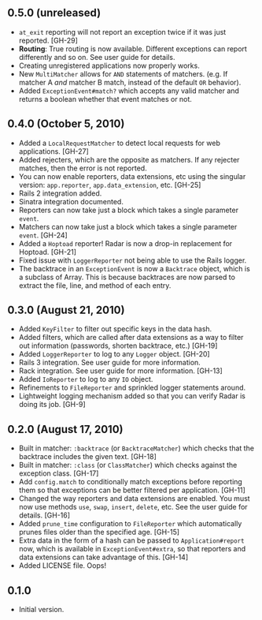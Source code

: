 ## 0.5.0 (unreleased)

  - `at_exit` reporting will not report an exception twice if it was just reported. [GH-29]
  - **Routing**: True routing is now available. Different exceptions can report
    differently and so on. See user guide for details.
  - Creating unregistered applications now properly works.
  - New `MultiMatcher` allows for `AND` statements of matchers. (e.g. If matcher
    A _and_ matcher B match, instead of the default `OR` behavior).
  - Added `ExceptionEvent#match?` which accepts any valid matcher and returns
    a boolean whether that event matches or not.

## 0.4.0 (October 5, 2010)

  - Added a `LocalRequestMatcher` to detect local requests for web
    applications. [GH-27]
  - Added rejecters, which are the opposite as matchers. If any rejecter
    matches, then the error is not reported.
  - You can now enable reporters, data extensions, etc using the singular
    version: `app.reporter`, `app.data_extension`, etc. [GH-25]
  - Rails 2 integration added.
  - Sinatra integration documented.
  - Reporters can now take just a block which takes a single parameter
    `event`.
  - Matchers can now take just a block which takes a single parameter `event`. [GH-24]
  - Added a `Hoptoad` reporter! Radar is now a drop-in replacement for
    Hoptoad. [GH-21]
  - Fixed issue with `LoggerReporter` not being able to use the Rails
    logger.
  - The backtrace in an `ExceptionEvent` is now a `Backtrace` object,
    which is a subclass of Array. This is because backtraces are now
    parsed to extract the file, line, and method of each entry.

## 0.3.0 (August 21, 2010)

  - Added `KeyFilter` to filter out specific keys in the data hash.
  - Added filters, which are called after data extensions as a way
    to filter out information (passwords, shorten backtrace, etc.) [GH-19]
  - Added `LoggerReporter` to log to any `Logger` object. [GH-20]
  - Rails 3 integration. See user guide for more information.
  - Rack integration. See user guide for more information. [GH-13]
  - Added `IoReporter` to log to any `IO` object.
  - Refinements to `FileReporter` and sprinkled logger statements around.
  - Lightweight logging mechanism added so that you can verify Radar is doing
    its job. [GH-9]

## 0.2.0 (August 17, 2010)

  - Built in matcher: `:backtrace` (or `BacktraceMatcher`) which checks that
    the backtrace includes the given text. [GH-18]
  - Built in matcher: `:class` (or `ClassMatcher`) which checks against the
    exception class. [GH-17]
  - Add `config.match` to conditionally match exceptions before reporting
    them so that exceptions can be better filtered per application. [GH-11]
  - Changed the way reporters and data extensions are enabled. You must now
    use methods `use`, `swap`, `insert`, `delete`, etc. See the user guide
    for details. [GH-16]
  - Added `prune_time` configuration to `FileReporter` which automatically prunes
    files older than the specified age. [GH-15]
  - Extra data in the form of a hash can be passed to `Application#report` now,
    which is available in `ExceptionEvent#extra`, so that reporters and data
    extensions can take advantage of this. [GH-14]
  - Added LICENSE file. Oops!

## 0.1.0

  - Initial version.
